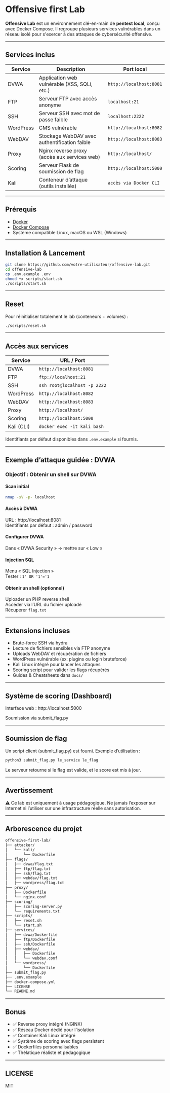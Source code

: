 # Offensive first Lab

**Offensive Lab** est un environnement clé-en-main de **pentest local**, conçu avec Docker Compose. Il regroupe plusieurs services vulnérables dans un réseau isolé pour s'exercer à des attaques de cybersécurité offensive.

---

## Services inclus

| Service    | Description                                        | Port local             |
|------------|----------------------------------------------------|------------------------|
| DVWA       | Application web vulnérable (XSS, SQLi, etc.)       | `http://localhost:8081` |
| FTP        | Serveur FTP avec accès anonyme                     | `localhost:21`         |
| SSH        | Serveur SSH avec mot de passe faible               | `localhost:2222`       |
| WordPress  | CMS vulnérable                                     | `http://localhost:8082` |
| WebDAV     | Stockage WebDAV avec authentification faible       | `http://localhost:8083` |
| Proxy      | Nginx reverse proxy (accès aux services web)       | `http://localhost/`    |
| Scoring    | Serveur Flask de soumission de flag                | `http://localhost:5000` |
| Kali       | Conteneur d’attaque (outils installés)             | `accès via Docker CLI` |

---

## Prérequis

- [Docker](https://docs.docker.com/get-docker/)
- [Docker Compose](https://docs.docker.com/compose/install/)
- Système compatible Linux, macOS ou WSL (Windows)

---

## Installation & Lancement

```bash
git clone https://github.com/votre-utilisateur/offensive-lab.git
cd offensive-lab
cp .env.example .env
chmod +x scripts/start.sh
./scripts/start.sh
```

---

## Reset

Pour réinitialiser totalement le lab (conteneurs + volumes) :

```bash
./scripts/reset.sh
```

---

## Accès aux services

| Service    | URL / Port                |
|------------|---------------------------|
| DVWA       | `http://localhost:8081`   |
| FTP        | `ftp://localhost:21`      |
| SSH        | `ssh root@localhost -p 2222` |
| WordPress  | `http://localhost:8082`   |
| WebDAV     | `http://localhost:8083`   |
| Proxy      | `http://localhost/`       |
| Scoring      | `http://localhost:5000` |
| Kali (CLI) | `docker exec -it kali bash` |

Identifiants par défaut disponibles dans `.env.example` si fournis.

---

## Exemple d’attaque guidée : DVWA

### Objectif : Obtenir un shell sur DVWA

#### Scan initial
```bash
nmap -sV -p- localhost
```

#### Accès à DVWA
URL : http://localhost:8081  
Identifiants par défaut : admin / password

#### Configurer DVWA
Dans « DVWA Security » → mettre sur « Low »

#### Injection SQL
Menu « SQL Injection »  
Tester : `1' OR '1'='1`

#### Obtenir un shell (optionnel)
Uploader un PHP reverse shell  
Accéder via l’URL du fichier uploadé  
Récupérer `flag.txt`

---

## Extensions incluses

- Brute-force SSH via hydra
- Lecture de fichiers sensibles via FTP anonyme
- Uploads WebDAV et récupération de fichiers
- WordPress vulnérable (ex: plugins ou login bruteforce)
- Kali Linux intégré pour lancer les attaques
- Scoring script pour valider les flags récupérés
- Guides & Cheatsheets dans `docs/`

---

## Système de scoring (Dashboard)

Interface web : http://localhost:5000

Soumission via submit_flag.py

---

## Soumission de flag

Un script client (submit_flag.py) est fourni. Exemple d’utilisation :

```bash
python3 submit_flag.py le_service le_flag
```
Le serveur retourne si le flag est valide, et le score est mis à jour.

---

## Avertissement

⚠️ Ce lab est uniquement à usage pédagogique. Ne jamais l’exposer sur Internet ni l’utiliser sur une infrastructure réelle sans autorisation.

---

## Arborescence du projet

```bash
offensive-first-lab/
├── attacker/
│   └── kali/
│       └── Dockerfile
├── flags/
│   ├── dvwa/flag.txt
│   ├── ftp/flag.txt
│   ├── ssh/flag.txt
│   ├── webdav/flag.txt
│   ├── wordpress/flag.txt
├── proxy/
│   ├── Dockerfile
│   └── nginx.conf
├── scoring/
│   ├── scoring-server.py
│   └── requirements.txt
├── scripts/
│   ├── reset.sh
│   └── start.sh
├── services/
│   ├── dvwa/Dockerfile
│   ├── ftp/Dockerfile
│   ├── ssh/Dockerfile
│   ├── webdav/
│   │   ├── Dockerfile
│   │   └── webdav.conf
│   └── wordpress/
│       └── Dockerfile
├── submit_flag.py
├── .env.example
├── docker-compose.yml
├── LICENSE
└── README.md

```

---

## Bonus

- ✅ Reverse proxy intégré (NGINX)
- ✅ Réseau Docker dédié pour l’isolation
- ✅ Container Kali Linux intégré
- ✅ Système de scoring avec flags persistent
- ✅ Dockerfiles personnalisables
- ✅ Thélatique réaliste et pédagogique

---

## LICENSE

MIT
